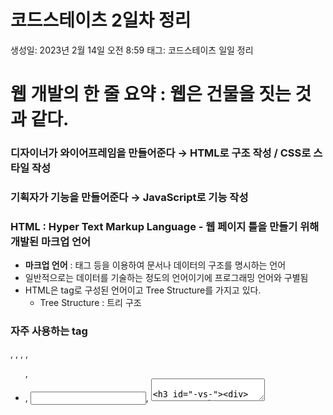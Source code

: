 # 코드스테이츠 2일차 정리

생성일: 2023년 2월 14일 오전 8:59
태그: 코드스테이츠 일일 정리

# 웹 개발의 한 줄 요약 : 웹은 건물을 짓는 것과 같다.

### 디자이너가 와이어프레임을 만들어준다 → HTML로 구조 작성 / CSS로 스타일 작성

### 기획자가 기능을 만들어준다 → JavaScript로 기능 작성

### HTML : Hyper Text Markup Language - 웹 페이지 틀을 만들기 위해 개발된 마크업 언어

- **마크업 언어** : 태그 등을 이용하여 문서나 데이터의 구조를 명시하는 언어
- 일반적으로는 데이터를 기술하는 정도의 언어이기에 프로그래밍 언어와 구별됨
- HTML은 tag로 구성된 언어이고 Tree Structure를 가지고 있다.
    - Tree Structure : 트리 구조

### 자주 사용하는 tag

<div>, <span>, <img>, <a>, <ul>, <li>, <input>, <textarea>

### <div> vs <span>

<div> : 1줄씩 공간을 차지, 기본적으로 display: block 처리가 되어 있음

<span> : 컨텐츠 크기만큼 공간을 차지, 기본적으로 어떤 css도 처리되어 있지 않음

### <img src=”이미지 주소”/>

src는 key, 이미지 주소는 value로써 key, value의 형태로 이미지파일의 주소를 속성에 담아 표현함

### <a>

**href** : 하이퍼링크 = 주소 입력

**rel** : href가 있어야만 사용 가능, url에 대한 설명 혹은 특정 기능을 막는 용도(ex. noopener - 새 탭 열기 금지)

**target** : _blank - 새 탭에 표시

**<ul>** : Unordered List - 순서가 없는 리스트

**<ol>** : Ordered List - 숫자로 순서를 표시하는 리스트

**<li>** : List - ul과 ol 안에서의 목록 값

**value** : 문자열로 숫자를 입력할 시, 그 숫자부터 목록 작성 

```html
<li value = "3">
```

![Untitled](%E1%84%8F%E1%85%A9%E1%84%83%E1%85%B3%E1%84%89%E1%85%B3%E1%84%90%E1%85%A6%E1%84%8B%E1%85%B5%E1%84%8E%E1%85%B3%202%E1%84%8B%E1%85%B5%E1%86%AF%E1%84%8E%E1%85%A1%20%E1%84%8C%E1%85%A5%E1%86%BC%E1%84%85%E1%85%B5%205a18f1842c994d578fe6b98325560b44/Untitled.png)

### <input> : 입력 폼

**type** : button, checkbox, color(색상 선택기), date(날짜 선택 달력), radio, range(막대 컨트롤 바), file(파일 선택기) 등등 다양함

**👍radio의 name을 동일하게 한 뒤, <div>로 묶으면 그룹처리(한 개 씩만 체크됨)**

//지금 작업중인 프로젝트에도 적용될 수 있을 듯

**autofocus** : 화면이 렌더링 될 때 자동으로 커서가 표시

**autocomplete** : 기존에 입력한 값에 기반하여 브라우저가 자동으로 입력값을 추천

**readonly** : 사용자가 입력할 수 없고, 보기만 가능

**disabled** : 입력도, 클릭도 할 수 없음

**required** : 사용자가 필수로 입력해야 하는 것임을 나타내는 것

**max(min)length**: 최대(최소) 문자 갯수

**placeholder** : 입력 폼에 미리 입력되어 있는 값, 입력 시 사라짐

**min, max, step** : **type=number**일 때 사용 가능하고 최소, 최대, 수의 단위를 정할 수 있음

### <textarea> : 여러 줄의 값을 입력할 때 사용하는 텍스트 입력 영역

autofocus, readonly, disabled, required, maxlength, placeholder는 동일

wrap : 입력값을 보낼 때 줄바꿈을 함께 보내는 것(데이터의 가시성 확보)

### **시맨틱 요소 : HTML5에서 <div> 지옥을 해결하기 위해 나온 “의미를 가진 요소”이다.**

(ex. <article> : 독립적인 콘텐츠, <aside> : 사이드 바 와 같은 본문의 주요 내용을 제외한 남은 부분)

- 시맨틱 요소는 그 양이 무려 **약 100개**에 달할 정도로 상당히 많다.
- 모든 것을 외울 수 없기 때문에 **필요할 때 마다 한번씩 찾아보며** 천천히 내가 필요한 부분들만 **기억에 남게** 사용하는 것이 바람직하다.

### id와 class의 차이점

id : 고유한 이름을 붙일때

class: 반복되는 영역을 유형별로 분류할때 (ex. 댓글창 한 칸)

---

## 처음 듣거나 어려웠던 부분

form, section, select, option, optgroup, fieldset, label

Selector - css에서의 id, class 표현 방식(ex. id = #id, class = .class)

렌더링이란?

attribute name, attribute value

<script>